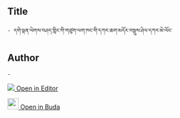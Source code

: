 ## Title
	- དགེ་ལྡན་ལེགས་བཤད་གླིང་གི་གཙུག་ལག་ཁང་གི་དཀར་ཆག་མདོར་བསྡུས་ཤེལ་དཀར་མེ་ལོང་

## Author
	- 



[<img src="https://img.icons8.com/color/25/000000/edit-property.png"> Open in Editor](http://editor.openpecha.org/P010716)

[<img width="25" src="https://library.bdrc.io/icons/BUDA-small.svg"> Open in Buda](https://library.bdrc.io/show/bdr:IE0OPP010716)
